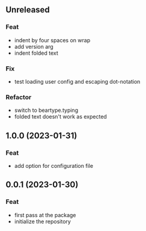 ## Unreleased

### Feat

- indent by four spaces on wrap
- add version arg
- indent folded text

### Fix

- test loading user config and escaping dot-notation

### Refactor

- switch to beartype.typing
- folded text doesn't work as expected

## 1.0.0 (2023-01-31)

### Feat

- add option for configuration file

## 0.0.1 (2023-01-30)

### Feat

- first pass at the package
- initialize the repository
